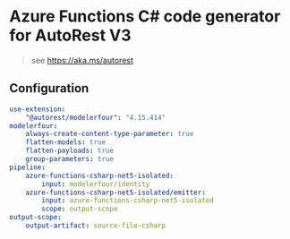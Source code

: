 # Azure Functions C# code generator for AutoRest V3

> see https://aka.ms/autorest

## Configuration

```yaml
use-extension:
    "@autorest/modelerfour": "4.15.414"
modelerfour:
    always-create-content-type-parameter: true
    flatten-models: true
    flatten-payloads: true
    group-parameters: true
pipeline:
    azure-functions-csharp-net5-isolated:
        input: modelerfour/identity
    azure-functions-csharp-net5-isolated/emitter:
        input: azure-functions-csharp-net5-isolated
        scope: output-scope
output-scope:
    output-artifact: source-file-csharp
```
